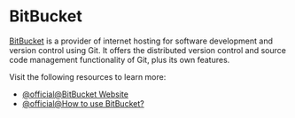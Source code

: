 # BitBucket

[BitBucket](https://bitbucket.com) is a provider of internet hosting for software development and version control using Git. It offers the distributed version control and source code management functionality of Git, plus its own features.

Visit the following resources to learn more:

- [@official@BitBucket Website](https://bitbucket.com/)
- [@official@How to use BitBucket?](https://bitbucket.org/product/guides)
